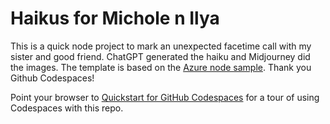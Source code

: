 
# Haikus for Michole n Ilya

This is a quick node project to mark an unexpected facetime call with my sister and good friend. ChatGPT generated the haiku and Midjourney did the images. The template  is based on the [Azure node sample](https://github.com/Azure-Samples/nodejs-docs-hello-world). Thank you Github Codespaces!

Point your browser to [Quickstart for GitHub Codespaces](https://docs.github.com/en/codespaces/getting-started/quickstart) for a tour of using Codespaces with this repo.
